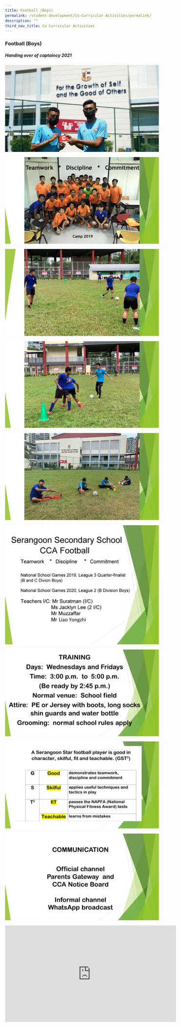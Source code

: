 ```yaml
---
title: Football (Boys)
permalink: /student-development/Co-Curricular-Activities/permalink/
description: ""
third_nav_title: Co Curricular Activities
---
```

### Football (Boys)

##### Handing over of captaincy 2021

![](/images/Handling%20over%20of%20Captaincy%202021.jpg)

![](/images/Football02.jpg)

![](/images/Football03.jpg)

![](/images/Football04.jpg)

![](/images/Football05.jpg)

![](/images/football%206.jpg)

![](/images/football%207.jpg)

![](/images/football%208.jpg)

![](/images/football%209.jpg)

<iframe width="560" height="315" src="https://www.youtube.com/embed/KbV51O_3NHI" title="YouTube video player" frameborder="0" allow="accelerometer; autoplay; clipboard-write; encrypted-media; gyroscope; picture-in-picture" allowfullscreen></iframe>